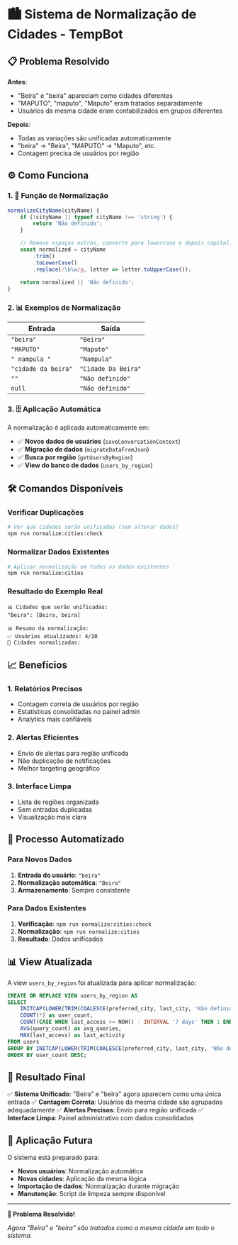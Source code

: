 # 🏙️ Sistema de Normalização de Cidades - TempBot

## 📋 Problema Resolvido

**Antes**: 
- "Beira" e "beira" apareciam como cidades diferentes
- "MAPUTO", "maputo", "Maputo" eram tratados separadamente
- Usuários da mesma cidade eram contabilizados em grupos diferentes

**Depois**: 
- Todas as variações são unificadas automaticamente
- "beira" → "Beira", "MAPUTO" → "Maputo", etc.
- Contagem precisa de usuários por região

## ⚙️ Como Funciona

### 1. 🔧 Função de Normalização

```javascript
normalizeCityName(cityName) {
    if (!cityName || typeof cityName !== 'string') {
        return 'Não definido';
    }

    // Remove espaços extras, converte para lowercase e depois capitaliza primeira letra
    const normalized = cityName
        .trim()
        .toLowerCase()
        .replace(/\b\w/g, letter => letter.toUpperCase());
    
    return normalized || 'Não definido';
}
```

### 2. 📊 Exemplos de Normalização

| Entrada | Saída |
|---------|-------|
| `"beira"` | `"Beira"` |
| `"MAPUTO"` | `"Maputo"` |
| `" nampula "` | `"Nampula"` |
| `"cidade da beira"` | `"Cidade Da Beira"` |
| `""` | `"Não definido"` |
| `null` | `"Não definido"` |

### 3. 🗄️ Aplicação Automática

A normalização é aplicada automaticamente em:

- ✅ **Novos dados de usuários** (`saveConversationContext`)
- ✅ **Migração de dados** (`migrateDataFromJson`)
- ✅ **Busca por região** (`getUsersByRegion`)
- ✅ **View do banco de dados** (`users_by_region`)

## 🛠️ Comandos Disponíveis

### Verificar Duplicações
```bash
# Ver que cidades serão unificadas (sem alterar dados)
npm run normalize:cities:check
```

### Normalizar Dados Existentes
```bash
# Aplicar normalização em todos os dados existentes
npm run normalize:cities
```

### Resultado do Exemplo Real
```
📊 Cidades que serão unificadas:
"Beira": [Beira, beira]

📊 Resumo da normalização:
✅ Usuários atualizados: 4/10
📍 Cidades normalizadas:
```

## 📈 Benefícios

### 1. **Relatórios Precisos**
- Contagem correta de usuários por região
- Estatísticas consolidadas no painel admin
- Analytics mais confiáveis

### 2. **Alertas Eficientes**
- Envio de alertas para região unificada
- Não duplicação de notificações
- Melhor targeting geográfico

### 3. **Interface Limpa**
- Lista de regiões organizada
- Sem entradas duplicadas
- Visualização mais clara

## 🔄 Processo Automatizado

### Para Novos Dados
1. **Entrada do usuário**: `"beira"`
2. **Normalização automática**: `"Beira"`
3. **Armazenamento**: Sempre consistente

### Para Dados Existentes
1. **Verificação**: `npm run normalize:cities:check`
2. **Normalização**: `npm run normalize:cities`
3. **Resultado**: Dados unificados

## 📊 View Atualizada

A view `users_by_region` foi atualizada para aplicar normalização:

```sql
CREATE OR REPLACE VIEW users_by_region AS
SELECT 
    INITCAP(LOWER(TRIM(COALESCE(preferred_city, last_city, 'Não definido')))) as region,
    COUNT(*) as user_count,
    COUNT(CASE WHEN last_access >= NOW() - INTERVAL '7 days' THEN 1 END) as active_users,
    AVG(query_count) as avg_queries,
    MAX(last_access) as last_activity
FROM users 
GROUP BY INITCAP(LOWER(TRIM(COALESCE(preferred_city, last_city, 'Não definido'))))
ORDER BY user_count DESC;
```

## 🚀 Resultado Final

✅ **Sistema Unificado**: "Beira" e "beira" agora aparecem como uma única entrada
✅ **Contagem Correta**: Usuários da mesma cidade são agrupados adequadamente
✅ **Alertas Precisos**: Envio para região unificada
✅ **Interface Limpa**: Painel administrativo com dados consolidados

## 🔮 Aplicação Futura

O sistema está preparado para:
- **Novos usuários**: Normalização automática
- **Novas cidades**: Aplicação da mesma lógica
- **Importação de dados**: Normalização durante migração
- **Manutenção**: Script de limpeza sempre disponível

---

**🎉 Problema Resolvido!**

*Agora "Beira" e "beira" são tratados como a mesma cidade em todo o sistema.*
